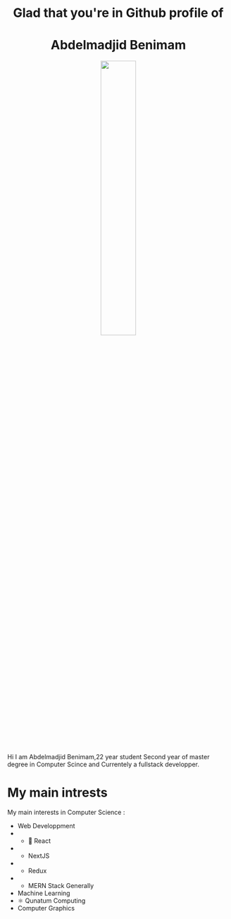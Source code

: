 <h1 align="center">Glad that you're in Github profile of<h1>
  <h1 align="center">Abdelmadjid Benimam</h1> 

  <p align="center" >
    <img align="center" src="https://i.imgur.com/5WA8Hau.png" width="40%" height="40%"/>
  </p>
  

 

Hi I am Abdelmadjid Benimam,22 year student Second year of master degree in Computer Scince and Currentely a fullstack developper.

# My main intrests
My main interests in Computer Science : 
- Web Developpment
- -  React
- - NextJS
- - Redux
- - MERN Stack Generally
- Machine Learning
- ⚛ Qunatum Computing
- Computer Graphics
